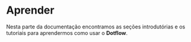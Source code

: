 # Aprender

Nesta parte da documentação encontramos as seções introdutórias e os tutoriais para aprendermos como usar o **Dotflow**.
